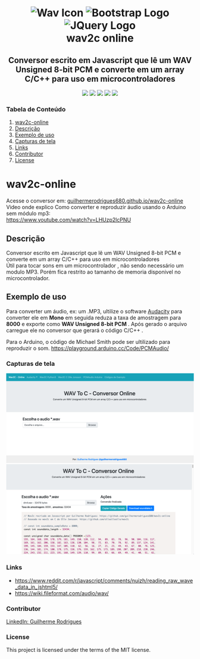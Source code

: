 <h1 align="center">
  <br>
  <a><img src="https://github.com/guilhermerodrigues680/wav2c-online/blob/9c30e788f57f10e96f2f73171f6b590248960c86/docs/images/Wav-Icon.svg" alt="Wav Icon" height="208" width="208"></a>
  <a><img src="https://github.com/guilhermerodrigues680/wav2c-online/blob/master/docs/images/Bootstrap-Logo.svg" alt="Bootstrap Logo" height="208" width="208"></a>
  <a><img src="https://github.com/guilhermerodrigues680/wav2c-online/blob/master/docs/images/JQuery-Logo.svg" alt="JQuery Logo" height="208" width="208"></a>
  <br>
  wav2c online
  <br>
</h1>

<h2 align="center">Conversor escrito em Javascript que lê um WAV Unsigned 8-bit PCM e converte em um array C/C++ para uso em microcontroladores</h2>

<p align="center">
    <a alt="HTML 5"><img src="https://img.shields.io/badge/HTML-5-orange.svg" /></a>
    <a alt="Bootstrap v4.4.1"><img src="https://img.shields.io/badge/Bootstrap-v4.4.1-brightgreen.svg" /></a>
    <a alt="JQuery v3.4.1"><img src="https://img.shields.io/badge/JQuery-v3.4.1-yellowgreen.svg" /></a>
    <a alt="Prism.js v1.20.0"><img src="https://img.shields.io/badge/Prism.js-v1.20.0-orange.svg" /></a>
    <a alt="License MIT"><img src="https://img.shields.io/badge/license-MIT-blue.svg" /></a>
</p>

### Tabela de Conteúdo ###
1. [wav2c-online](#wav2c-online)
2. [Descrição](#descrição)
3. [Exemplo de uso](#Exemplo-de-uso)
4. [Capturas de tela](#Capturas-de-tela)
5. [Links](#Links)
6. [Contributor](#Contributor)
7. [License](#License)


# wav2c-online
Acesse o conversor em: [guilhermerodrigues680.github.io/wav2c-online](https://guilhermerodrigues680.github.io/wav2c-online)  
Video onde explico Como converter e reproduzir áudio usando o Arduino sem módulo mp3:  
https://www.youtube.com/watch?v=LHUzp2lcPNU

## Descrição
Conversor escrito em Javascript que lê um WAV Unsigned 8-bit PCM e converte em um array C/C++ para uso em microcontroladores  
Útil para tocar sons em um microcontrolador , não sendo necessário um modulo MP3. Porém fica restrito ao tamanho de 
memoria disponivel no microcontrolador.  


## Exemplo de uso
Para converter um áudio, ex: um .MP3, ultilize o software [Audacity](https://www.audacityteam.org/) para converter ele 
em **Mono** em seguida reduza a taxa de amostragem para **8000** e exporte como **WAV Unsigned 8-bit PCM** . 
Após gerado o arquivo carregue ele no conversor que gerará o código C/C++ .  

Para o Arduino, o código de Michael Smith pode ser ultilizado para reproduzir o som.
https://playground.arduino.cc/Code/PCMAudio/


### Capturas de tela
![SCREENSHOT-01.png](docs/SCREENSHOT-01.png)
![SCREENSHOT-02.png](docs/SCREENSHOT-02.png)

### Links
- https://www.reddit.com/r/javascript/comments/nuizh/reading_raw_wave_data_in_jshtml5/
- https://wiki.fileformat.com/audio/wav/

### Contributor ###
[LinkedIn: Guilherme Rodrigues](https://www.linkedin.com/in/guilherme-r-54380b106/)

### License ###
This project is licensed under the terms of the MIT license.